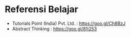 # Referensi Belajar
- Tutorials Point (India) Pvt. Ltd. : https://goo.gl/Ch8BzJ
- Abstract Thinking : https://goo.gl/81j253
